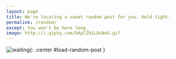 ```yaml
---
layout: page
title: We're locating a sweet random post for you. Hold tight.
permalink: /random/
except: You won't be here long.
image: http://i.giphy.com/bAplZhiLAsNnG.gif
---
```


![waiting](http://i.giphy.com/UxREcFThpSEqk.gif){: .center #load-random-post }
